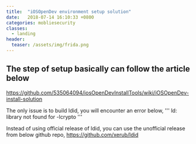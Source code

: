 ```yaml
---
title:  "iOSOpenDev environment setup solution"
date:   2018-07-14 16:10:33 +0800
categories: mobliesecurity
classes:
  - landing
header:
  teaser: /assets/img/frida.png
---
```



## The step of setup basically can follow the article below
https://github.com/535064094/iosOpenDevInstallTools/wiki/iOSOpenDev-install-solution

The only issue is to build ldid, you will encounter an error below,
'''
ld: library not found for -lcrypto
'''

Instead of using official release of ldid, you can use the unofficial release from below github repo,
https://github.com/xerub/ldid
